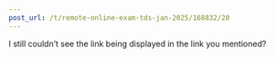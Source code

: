 ```yaml
---
post_url: /t/remote-online-exam-tds-jan-2025/168832/20
---
```

I still couldn’t see the link being displayed in the link you mentioned?